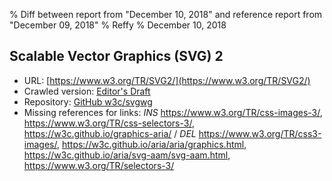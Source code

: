 % Diff between report from "December 10, 2018" and reference report from "December 09, 2018"
% Reffy
% December 10, 2018

## Scalable Vector Graphics (SVG) 2

- URL: [https://www.w3.org/TR/SVG2/](https://www.w3.org/TR/SVG2/)
- Crawled version: [Editor's Draft](https://svgwg.org/svg2-draft/)
- Repository: [GitHub w3c/svgwg](https://github.com/w3c/svgwg)
- Missing references for links: *INS* https://www.w3.org/TR/css-images-3/, https://www.w3.org/TR/css-selectors-3/, https://w3c.github.io/graphics-aria/ / *DEL* https://www.w3.org/TR/css3-images/, https://w3c.github.io/aria/aria/graphics.html, https://w3c.github.io/aria/svg-aam/svg-aam.html, https://www.w3.org/TR/selectors-3/


